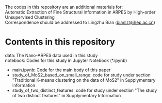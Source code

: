 The codes in this repository are an additional materials for:  
Automatic Extraction of Fine Structural Information in ARPES by High-order Unsupervised Clustering  
Correspondence should be addressed to Lingzhu Bian (bianlz@ihep.ac.cn)  

# Contents in this repository
data: The Nano-ARPES data used in this study  
notebook: Codes for this study in Jupyter Notebook (*.ipynb)  
  - main.ipynb: Code for the main body of this paper
  - study_of_MoS2_based_on_small_range: code for study under section "Traditional K-means clustering on the data of MoS2" in Supplymentary Information 
  - study_of_two_distinct_features: code for study under section "The study of two distinct features" in Supplymentary Information 
